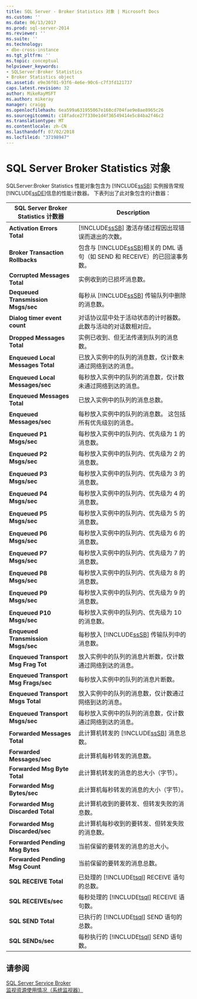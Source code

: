 ```yaml
---
title: SQL Server - Broker Statistics 对象 | Microsoft Docs
ms.custom: ''
ms.date: 06/13/2017
ms.prod: sql-server-2014
ms.reviewer: ''
ms.suite: ''
ms.technology:
- dbe-cross-instance
ms.tgt_pltfrm: ''
ms.topic: conceptual
helpviewer_keywords:
- SQLServer:Broker Statistics
- Broker Statistics object
ms.assetid: e9e36f01-93f6-4e6e-90c6-c7f3fd121737
caps.latest.revision: 32
author: MikeRayMSFT
ms.author: mikeray
manager: craigg
ms.openlocfilehash: 6ea599a631955067e168cd704fae9e8ae8965c26
ms.sourcegitcommit: c18fadce27f330e1d4f36549414e5c84ba2f46c2
ms.translationtype: MT
ms.contentlocale: zh-CN
ms.lasthandoff: 07/02/2018
ms.locfileid: "37198947"
---
```

# <a name="sql-server-broker-statistics-object"></a>SQL Server Broker Statistics 对象
  SQLServer:Broker Statistics 性能对象包含为 [!INCLUDE[ssSB](../../includes/sssb-md.md)] 实例报告常规 [!INCLUDE[ssDE](../../includes/ssde-md.md)]信息的性能计数器。 下表列出了此对象包含的计数器：  
  
|SQL Server Broker Statistics 计数器|Description|  
|-------------------------------------------|-----------------|  
|**Activation Errors Total**|[!INCLUDE[ssSB](../../includes/sssb-md.md)] 激活存储过程因出现错误而退出的次数。|  
|**Broker Transaction Rollbacks**|包含与 [!INCLUDE[ssSB](../../includes/sssb-md.md)]相关的 DML 语句（如 SEND 和 RECEIVE）的已回滚事务数。|  
|**Corrupted Messages Total**|实例收到的已损坏消息数。|  
|**Dequeued Transmission Msgs/sec**|每秒从 [!INCLUDE[ssSB](../../includes/sssb-md.md)] 传输队列中删除的消息数。|  
|**Dialog timer event count**|对话协议层中处于活动状态的计时器数。 此数与活动的对话数相对应。|  
|**Dropped Messages Total**|实例已收到、但无法传递到队列的消息数。|  
|**Enqueued Local Messages Total**|已放入实例中的队列的消息数，仅计数未通过网络到达的消息。|  
|**Enqueued Local Messages/sec**|每秒放入实例中的队列的消息数，仅计数未通过网络到达的消息。|  
|**Enqueued Messages Total**|已放入实例中的队列的消息总数。|  
|**Enqueued Messages/sec**|每秒放入实例中的队列的消息数。 这包括所有优先级别的消息。|  
|**Enqueued P1 Msgs/sec**|每秒放入实例中的队列内、优先级为 1 的消息数。|  
|**Enqueued P2 Msgs/sec**|每秒放入实例中的队列内、优先级为 2 的消息数。|  
|**Enqueued P3 Msgs/sec**|每秒放入实例中的队列内、优先级为 3 的消息数。|  
|**Enqueued P4 Msgs/sec**|每秒放入实例中的队列内、优先级为 4 的消息数。|  
|**Enqueued P5 Msgs/sec**|每秒放入实例中的队列内、优先级为 5 的消息数。|  
|**Enqueued P6 Msgs/sec**|每秒放入实例中的队列内、优先级为 6 的消息数。|  
|**Enqueued P7 Msgs/sec**|每秒放入实例中的队列内、优先级为 7 的消息数。|  
|**Enqueued P8 Msgs/sec**|每秒放入实例中的队列内、优先级为 8 的消息数。|  
|**Enqueued P9 Msgs/sec**|每秒放入实例中的队列内、优先级为 9 的消息数。|  
|**Enqueued P10 Msgs/sec**|每秒放入实例中的队列内、优先级为 10 的消息数。|  
|**Enqueued Transmission Msgs/sec**|每秒放入 [!INCLUDE[ssSB](../../includes/sssb-md.md)] 传输队列中的消息数。|  
|**Enqueued Transport Msg Frag Tot**|放入实例中的队列的消息片断数，仅计数通过网络到达的消息。|  
|**Enqueued Transport Msg Frags/sec**|每秒放入实例中的队列的消息片断数。|  
|**Enqueued Transport Msgs Total**|放入实例中的队列的消息数，仅计数通过网络到达的消息。|  
|**Enqueued Transport Msgs/sec**|每秒放入实例中的队列的消息数，仅计数通过网络到达的消息。|  
|**Forwarded Messages Total**|此计算机转发的 [!INCLUDE[ssSB](../../includes/sssb-md.md)] 消息总数。|  
|**Forwarded Messages/sec**|此计算机每秒转发的消息数。|  
|**Forwarded Msg Byte Total**|此计算机转发的消息的总大小（字节）。|  
|**Forwarded Msg Bytes/sec**|此计算机每秒转发的消息的大小（字节）。|  
|**Forwarded Msg Discarded Total**|此计算机收到的要转发、但转发失败的消息数。|  
|**Forwarded Msg Discarded/sec**|此计算机每秒收到的要转发、但转发失败的消息数。|  
|**Forwarded Pending Msg Bytes**|当前保留的要转发的消息的总大小。|  
|**Forwarded Pending Msg Count**|当前保留的要转发的消息总数。|  
|**SQL RECEIVE Total**|已处理的 [!INCLUDE[tsql](../../includes/tsql-md.md)] RECEIVE 语句的总数。|  
|**SQL RECEIVEs/sec**|每秒处理的 [!INCLUDE[tsql](../../includes/tsql-md.md)] RECEIVE 语句数。|  
|**SQL SEND Total**|已执行的 [!INCLUDE[tsql](../../includes/tsql-md.md)] SEND 语句的总数。|  
|**SQL SENDs/sec**|每秒执行的 [!INCLUDE[tsql](../../includes/tsql-md.md)] SEND 语句数。|  
  
## <a name="see-also"></a>请参阅  
 [SQL Server Service Broker](../../database-engine/configure-windows/sql-server-service-broker.md)   
 [监视资源使用情况（系统监视器）](monitor-resource-usage-system-monitor.md)  
  
  
